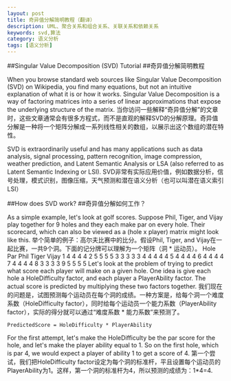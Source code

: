 ```yaml
---
layout: post
title: 奇异值分解简明教程（翻译）
description: UML、聚合关系和组合关系、关联关系和依赖关系
keywords: svd,算法
category: 语义分析
tags: [语义分析]
---
```


##Singular Value Decomposition (SVD) Tutorial
##奇异值分解简明教程

When you browse standard web sources like Singular Value Decomposition (SVD) on Wikipedia, you find many equations, but not an intuitive explanation of what it is or how it works. Singular Value Decomposition is a way of factoring matrices into a series of linear approximations that expose the underlying structure of the matrix.
当你访问一些解释“奇异值分解”的文章时，这些文章通常会有很多方程式，而不是直观的解释SVD的分解原理。奇异值分解是一种将一个矩阵分解成一系列线性相关的数组，以展示出这个数组的潜在特性。

SVD is extraordinarily useful and has many applications such as data analysis, signal processing, pattern recognition, image compression, weather prediction, and Latent Semantic Analysis or LSA (also referred to as Latent Semantic Indexing or LSI).
SVD非常有实际应用价值，例如数据分析，信号处理，模式识别，图像压缩，天气预测和潜在语义分析（也可以叫潜在语义索引LSI）


##How does SVD work?
##奇异值分解如何工作？

As a simple example, let's look at golf scores. Suppose Phil, Tiger, and Vijay play together for 9 holes and they each make par on every hole. Their scorecard, which can also be viewed as a (hole x player) matrix might look like this.
举个简单的例子：高尔夫比赛中的比分。假设Phil, Tiger, and Vijay在一起比赛，一共9个洞。下面的记分牌可以理解为一个矩阵（洞 * 运动员）。
Hole	Par	Phil	Tiger	Vijay
1	4	4	4	4
2	5	5	5	5
3	3	3	3	3
4	4	4	4	4
5	4	4	4	4
6	4	4	4	4
7	4	4	4	4
8	3	3	3	3
9	5	5	5	5
Let's look at the problem of trying to predict what score each player will make on a given hole. One idea is give each hole a HoleDifficulty factor, and each player a PlayerAbility factor. The actual score is predicted by multiplying these two factors together.
我们现在的问题是，试图预测每个运动员在每个洞的成绩。一种方案是，给每个洞一个难度系数（HoleDifficulty factor），同时给每个运动员一个能力系数（PlayerAbility factor），实际的得分就可以通过“难度系数 * 能力系数”来预测了。

	PredictedScore = HoleDifficulty * PlayerAbility

For the first attempt, let's make the HoleDifficulty be the par score for the hole, and let's make the player ability equal to 1. So on the first hole, which is par 4, we would expect a player of ability 1 to get a score of 4.
第一个尝试，我们把HoleDifficulty factor设定为每个洞的标准杆，平且设置每个运动员的PlayerAbility为1。这样，第一个洞的标准杆为4，所以预测的成绩为：1*4=4.

